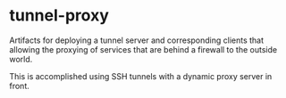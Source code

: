 # tunnel-proxy

Artifacts for deploying a tunnel server and corresponding clients that allowing
the proxying of services that are behind a firewall to the outside world.

This is accomplished using SSH tunnels with a dynamic proxy server in front.
